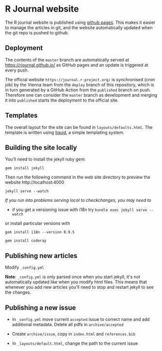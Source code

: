 # R Journal website

The R journal website is published using [github pages](http://pages.github.com/). This makes it easier to manage the articles in git, and the website automatically updated when the git repo is pushed to github.

## Deployment

The contents of the `master` branch are automatically served at https://rjournal.github.io/ as GitHub pages and an update is triggered at every push.

The official website `https://journal.r-project.org/` is synchronised (cron job) by the Vienna team from the `deploy` branch of this repository, which is in turn generated by a GitHub Action from the `published` branch on push. Therefore one can consider the `master` branch as development and merging it into `published` starts the deployment to the official site.

## Templates

The overall layout for the site can be found in `layouts/defaults.html`.  The template is written using [liquid](https://github.com/Shopify/liquid/wiki/Liquid-for-Designers), a simple templating system.

## Building the site locally

You'll need to install the jekyll ruby gem:

```
gem install jekyll
```

Then run the following command in the web site directory to preview the website http://localhost:4000

```
jekyll serve --watch
```

*If you run into problems serving local to checkchanges, you may need to*

- if you get a versioning issue with i18n try ```bundle exec jekyll serve --watch```

or install particular versions with

```gem install i18n --version 0.9.5```

```gem install coderay```

## Publishing new articles

Modify `_config.yml`

__Note__: `_config.yml` is only parsed once when you start jekyll, it's not automatically updated like when you modify html files. This means that whenever you add new articles you'll need to stop and restart jekyll to see the changes.

## Publishing a new issue

* In `_config.yml` move current `accepted` issue to correct name and add additional metadata. Delete all pdfs in `archive/accepted`

* Create `archive/issue`, copy in `index.html` and `references.bib`

* In `_layouts/default.html`, change the path to the current issue
